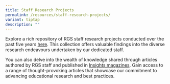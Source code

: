 ```yaml
---
title: Staff Research Projects
permalink: /resources/staff-research-projects/
variant: tiptap
description: ""
---
```

<p>Explore a rich repository of RGS staff research projects conducted over
the past five years <a href="https://perl.rgs.edu.sg/research-projects/research-projects-list/2023-research/" rel="noopener noreferrer nofollow" target="_blank">here</a>.
This collection offers valuable findings into the diverse research endeavours
undertaken by our dedicated staff.</p>
<p>You can also delve into the wealth of knowledge shared through articles
authored by RGS staff and published in <a href="https://perl.rgs.edu.sg/resources/insights/" rel="noopener noreferrer nofollow" target="_blank">Insights magazines</a>.
Gain access to a range of thought-provoking articles that showcase our
commitment to advancing educational research and best practices.</p>
<p></p>